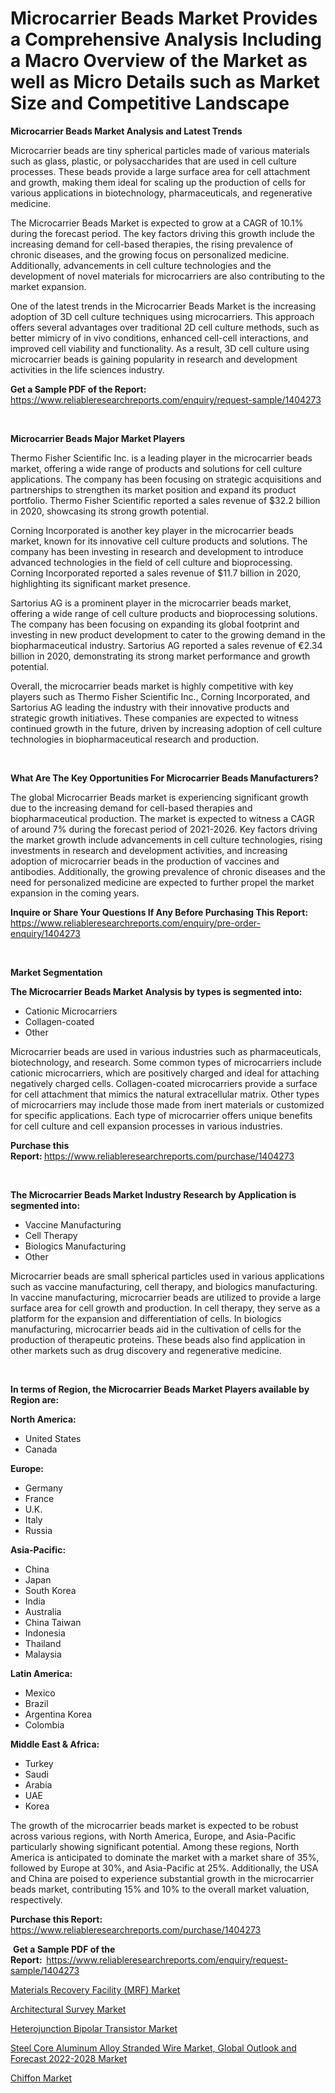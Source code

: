<p><h1>Microcarrier Beads Market Provides a Comprehensive Analysis Including a Macro Overview of the Market as well as Micro Details such as Market Size and Competitive Landscape</h1></p><p><strong>Microcarrier Beads Market Analysis and Latest Trends</strong></p>
<p><p>Microcarrier beads are tiny spherical particles made of various materials such as glass, plastic, or polysaccharides that are used in cell culture processes. These beads provide a large surface area for cell attachment and growth, making them ideal for scaling up the production of cells for various applications in biotechnology, pharmaceuticals, and regenerative medicine.</p><p>The Microcarrier Beads Market is expected to grow at a CAGR of 10.1% during the forecast period. The key factors driving this growth include the increasing demand for cell-based therapies, the rising prevalence of chronic diseases, and the growing focus on personalized medicine. Additionally, advancements in cell culture technologies and the development of novel materials for microcarriers are also contributing to the market expansion.</p><p>One of the latest trends in the Microcarrier Beads Market is the increasing adoption of 3D cell culture techniques using microcarriers. This approach offers several advantages over traditional 2D cell culture methods, such as better mimicry of in vivo conditions, enhanced cell-cell interactions, and improved cell viability and functionality. As a result, 3D cell culture using microcarrier beads is gaining popularity in research and development activities in the life sciences industry.</p></p>
<p><strong>Get a Sample PDF of the Report:&nbsp;</strong> <a href="https://www.reliableresearchreports.com/enquiry/request-sample/1404273">https://www.reliableresearchreports.com/enquiry/request-sample/1404273</a></p>
<p>&nbsp;</p>
<p><strong>Microcarrier Beads Major Market Players</strong></p>
<p><p>Thermo Fisher Scientific Inc. is a leading player in the microcarrier beads market, offering a wide range of products and solutions for cell culture applications. The company has been focusing on strategic acquisitions and partnerships to strengthen its market position and expand its product portfolio. Thermo Fisher Scientific reported a sales revenue of $32.2 billion in 2020, showcasing its strong growth potential.</p><p>Corning Incorporated is another key player in the microcarrier beads market, known for its innovative cell culture products and solutions. The company has been investing in research and development to introduce advanced technologies in the field of cell culture and bioprocessing. Corning Incorporated reported a sales revenue of $11.7 billion in 2020, highlighting its significant market presence.</p><p>Sartorius AG is a prominent player in the microcarrier beads market, offering a wide range of cell culture products and bioprocessing solutions. The company has been focusing on expanding its global footprint and investing in new product development to cater to the growing demand in the biopharmaceutical industry. Sartorius AG reported a sales revenue of €2.34 billion in 2020, demonstrating its strong market performance and growth potential.</p><p>Overall, the microcarrier beads market is highly competitive with key players such as Thermo Fisher Scientific Inc., Corning Incorporated, and Sartorius AG leading the industry with their innovative products and strategic growth initiatives. These companies are expected to witness continued growth in the future, driven by increasing adoption of cell culture technologies in biopharmaceutical research and production.</p></p>
<p>&nbsp;</p>
<p><strong>What Are The Key Opportunities For Microcarrier Beads Manufacturers?</strong></p>
<p><p>The global Microcarrier Beads market is experiencing significant growth due to the increasing demand for cell-based therapies and biopharmaceutical production. The market is expected to witness a CAGR of around 7% during the forecast period of 2021-2026. Key factors driving the market growth include advancements in cell culture technologies, rising investments in research and development activities, and increasing adoption of microcarrier beads in the production of vaccines and antibodies. Additionally, the growing prevalence of chronic diseases and the need for personalized medicine are expected to further propel the market expansion in the coming years.</p></p>
<p><strong>Inquire or Share Your Questions If Any Before Purchasing This Report:</strong> <a href="https://www.reliableresearchreports.com/enquiry/pre-order-enquiry/1404273">https://www.reliableresearchreports.com/enquiry/pre-order-enquiry/1404273</a></p>
<p>&nbsp;</p>
<p><strong>Market Segmentation</strong></p>
<p><strong>The Microcarrier Beads Market Analysis by types is segmented into:</strong></p>
<p><ul><li>Cationic Microcarriers</li><li>Collagen-coated</li><li>Other</li></ul></p>
<p><p>Microcarrier beads are used in various industries such as pharmaceuticals, biotechnology, and research. Some common types of microcarriers include cationic microcarriers, which are positively charged and ideal for attaching negatively charged cells. Collagen-coated microcarriers provide a surface for cell attachment that mimics the natural extracellular matrix. Other types of microcarriers may include those made from inert materials or customized for specific applications. Each type of microcarrier offers unique benefits for cell culture and cell expansion processes in various industries.</p></p>
<p><strong>Purchase this Report:&nbsp;</strong><a href="https://www.reliableresearchreports.com/purchase/1404273">https://www.reliableresearchreports.com/purchase/1404273</a></p>
<p>&nbsp;</p>
<p><strong>The Microcarrier Beads Market Industry Research by Application is segmented into:</strong></p>
<p><ul><li>Vaccine Manufacturing</li><li>Cell Therapy</li><li>Biologics Manufacturing</li><li>Other</li></ul></p>
<p><p>Microcarrier beads are small spherical particles used in various applications such as vaccine manufacturing, cell therapy, and biologics manufacturing. In vaccine manufacturing, microcarrier beads are utilized to provide a large surface area for cell growth and production. In cell therapy, they serve as a platform for the expansion and differentiation of cells. In biologics manufacturing, microcarrier beads aid in the cultivation of cells for the production of therapeutic proteins. These beads also find application in other markets such as drug discovery and regenerative medicine.</p></p>
<p>&nbsp;</p>
<p><strong>In terms of Region, the Microcarrier Beads Market Players available by Region are:</strong></p>
<p>
    <p> <strong> North America: </strong>
        <ul>
            <li>United States</li>
            <li>Canada</li>
        </ul>
        </p> 
    <p> <strong> Europe: </strong>
        <ul>
            <li>Germany</li>
            <li>France</li>
            <li>U.K.</li>
            <li>Italy</li>
            <li>Russia</li>
        </ul>
        </p> 
    <p> <strong> Asia-Pacific: </strong>
        <ul>
            <li>China</li>
            <li>Japan</li>
            <li>South Korea</li>
            <li>India</li>
            <li>Australia</li>
            <li>China Taiwan</li>
            <li>Indonesia</li>
            <li>Thailand</li>
            <li>Malaysia</li>
        </ul>
        </p> 
    <p> <strong> Latin America: </strong>
        <ul>
            <li>Mexico</li>
            <li>Brazil</li>
            <li>Argentina Korea</li>
            <li>Colombia</li>
        </ul>
        </p> 
    <p> <strong> Middle East & Africa: </strong>
        <ul>
            <li>Turkey</li>
            <li>Saudi</li>
            <li>Arabia</li>
            <li>UAE</li>
            <li>Korea</li>
        </ul>
    </p>
    </p>
<p><p>The growth of the microcarrier beads market is expected to be robust across various regions, with North America, Europe, and Asia-Pacific particularly showing significant potential. Among these regions, North America is anticipated to dominate the market with a market share of 35%, followed by Europe at 30%, and Asia-Pacific at 25%. Additionally, the USA and China are poised to experience substantial growth in the microcarrier beads market, contributing 15% and 10% to the overall market valuation, respectively.</p></p>
<p><strong>Purchase this Report: </strong><a href="https://www.reliableresearchreports.com/purchase/1404273">https://www.reliableresearchreports.com/purchase/1404273</a></p>
<p>&nbsp;<strong>Get a Sample PDF of the Report:&nbsp;&nbsp;</strong><a href="https://www.reliableresearchreports.com/enquiry/request-sample/1404273">https://www.reliableresearchreports.com/enquiry/request-sample/1404273</a></p>
<p><strong></strong></p>
<p><p><a href="https://github.com/jerrycopelandthomaswsqd8q/Market-Research-Report-List-1/blob/main/materials-recovery-facility-mrf-market.md">Materials Recovery Facility (MRF) Market</a></p><p><a href="https://github.com/brenzgnarento/Market-Research-Report-List-1/blob/main/architectural-survey-market.md">Architectural Survey Market</a></p><p><a href="https://view.publitas.com/reportprime-1/heterojunction-bipolar-transistor-market-research-report-provides-thorough-industry-overview-which-offers-an-in-depth-analysis-of-product-trends-and-new-market-divisions/">Heterojunction Bipolar Transistor Market</a></p><p><a href="https://zircon-bluebell-299.notion.site/Steel-Core-Aluminum-Alloy-Stranded-Wire-Market-Global-Outlook-and-Forecast-2022-2028-Market-Provide-84e9c7090d1d4deb8aa933a4c83dd6c3">Steel Core Aluminum Alloy Stranded Wire Market, Global Outlook and Forecast 2022-2028 Market</a></p><p><a href="https://view.publitas.com/reportprime-1/chiffon-market-analysis-and-market-size-global-industry-overview-market-segmentation-and-forecast-2024-to-2031/">Chiffon Market</a></p></p>